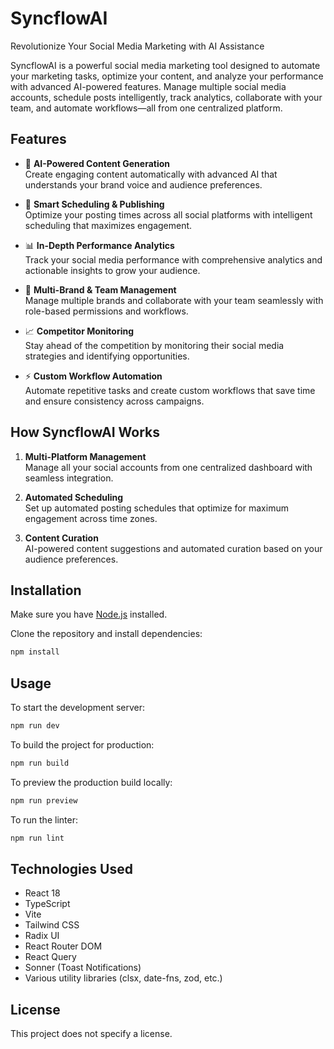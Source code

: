 # SyncflowAI

Revolutionize Your Social Media Marketing with AI Assistance

SyncflowAI is a powerful social media marketing tool designed to automate your marketing tasks, optimize your content, and analyze your performance with advanced AI-powered features. Manage multiple social media accounts, schedule posts intelligently, track analytics, collaborate with your team, and automate workflows—all from one centralized platform.

## Features

- 🤖 **AI-Powered Content Generation**  
  Create engaging content automatically with advanced AI that understands your brand voice and audience preferences.

- 📅 **Smart Scheduling & Publishing**  
  Optimize your posting times across all social platforms with intelligent scheduling that maximizes engagement.

- 📊 **In-Depth Performance Analytics**  
  Track your social media performance with comprehensive analytics and actionable insights to grow your audience.

- 👥 **Multi-Brand & Team Management**  
  Manage multiple brands and collaborate with your team seamlessly with role-based permissions and workflows.

- 📈 **Competitor Monitoring**  
  Stay ahead of the competition by monitoring their social media strategies and identifying opportunities.

- ⚡ **Custom Workflow Automation**  
  Automate repetitive tasks and create custom workflows that save time and ensure consistency across campaigns.

## How SyncflowAI Works

1. **Multi-Platform Management**  
   Manage all your social accounts from one centralized dashboard with seamless integration.

2. **Automated Scheduling**  
   Set up automated posting schedules that optimize for maximum engagement across time zones.

3. **Content Curation**  
   AI-powered content suggestions and automated curation based on your audience preferences.

## Installation

Make sure you have [Node.js](https://nodejs.org/) installed.

Clone the repository and install dependencies:

```bash
npm install
```

## Usage

To start the development server:

```bash
npm run dev
```

To build the project for production:

```bash
npm run build
```

To preview the production build locally:

```bash
npm run preview
```

To run the linter:

```bash
npm run lint
```

## Technologies Used

- React 18
- TypeScript
- Vite
- Tailwind CSS
- Radix UI
- React Router DOM
- React Query
- Sonner (Toast Notifications)
- Various utility libraries (clsx, date-fns, zod, etc.)

## License

This project does not specify a license.

